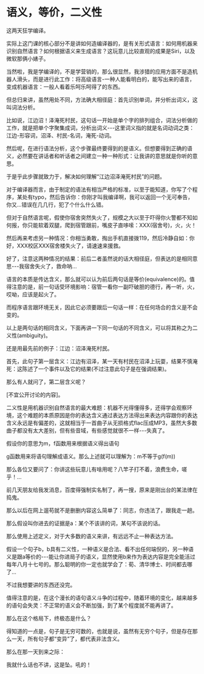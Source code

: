 # 语义，等价，二义性

这两天狂学编译。

实际上这门课的核心部分不是讲如何造编译器的，是有关形式语言：如何用机器来识别自然语言？如何根据语义来生成语言？这玩意儿比较直观的成果是Siri，以及微软那俩小婊子。

当然啦，我是学编译的，不是学营销的，那么很显然，我涉猎的应用方面不是造机器人滑头，而是进行此工作：将高级语言-一种人能看明白的，能写出来的语言，变成机器语言：一般人看着乐呵乐呵得了的东西。

但总归来讲，虽然用处不同，方法确大相径庭：首先识别单词，并分析出词义，这叫词法分析。

比如说，江边沼！泽淹死村民，这句话一开始是单个字的排列组合，词法分析做的工作，就是把单个字聚集成词，分析出词义---这里词义指的就是名词动词之类：江边-形容词，沼泽、村民-名词，淹死-动词。

然后呢，在进行语法分析，这个步骤最终要得到的是语义。但想要得到正确的语义，必然要在讲话者和听话者之间建立一种一种形式：让我讲的意思就是你听的意思。

于是乎此步骤就致力于，解决如何理解“江边沼泽淹死村民”的问题。

对于编译器而言，由于制定的语法有相当严格的标准，以至于能知道，你写了个程序，某处有typo，然后告诉你：你刚才叫我编译啊，我可以返回一个无可奉告，你又...错误在几几行，犯了个什么什么错。

但对于自然语言呢，假使你宿舍突然失火了，规模之大以至于吓得你火警都不知如何报，你只能软着双腿，爬到宿管跟前，嘴皮子直哆嗦：XXX(宿舍号)，火，火！

然后再来考虑另一种情况：你相当勇敢，掏出手机直接拨119，然后冷静自如：你好，XXX校区XXX宿舍楼失火了，请速速来援救。

好了，注意这两种情况的结果：前后二者虽然说的话大相径庭，但表达的是相同意思---我宿舍失火了，救命呐...

语言的本质是传达含义，那么就可以认为前后两句话是等价(equivalence)的。值得注意的是，前一句话受环境影响：宿管一看你一副吓破胆的德行，再一听，火，哎呦，应该是起火了。

而程序语言跟环境无关，因此它必须要跟后一句话一样：在任何场合的含义是不会变的。

以上是两句话的相同含义，下面再讲一下同一句话的不同含义，可以将其称之为二义性(ambiguity)。

还是用最先前的例子：江边：沼泽淹死村民。

首先，此句子第一层含义：江边有沼泽，某一天有村民在沼泽上玩耍，结果不慎淹死：这陈述了一个事件以及它的结果(不过注意此句子是在强调结果)。

那么有人就问了，第二层含义呢？

[不宜公开讨论的内容]。

二义性是用机器识别自然语言的最大难题：机器不光得懂得多，还得学会观察环境，这个难题的本质原因是你的表达含义通过表达方法得出来表达内容跟你的表达含义永远是有偏差的，这就相当于一首曲子从无损格式flac压成MP3，虽然大多数曲子都没有太大差别，但有些音域，有些感觉就很不一样---失真了。

假设你的意思为m，f函数用来根据语义得出语句

g函数用来将语句理解成语义。那么上述就可以理解为：m不等于g(f(m))

那么各位又要问了：你讲这些玩意儿有啥用呢？八竿子打不着，浪费生命，嗟乎！...

前几天朋友给我发消息，百度得强制实名制了，再一搜，原来是刚出台的某法律在捣鬼。

那么以后在网上遛苟就不是删删内容这么简单了：同志，你违法了，跟我走一趟。

那么假设叫你进去的证据是a：某个不该讲的词，某句不该说的话。

那么使用上述定义，对于大多数的语义来讲，有远远不止一种表达方法。

假设一个句子b，b具有二义性，一种语义是合法、看不出任何端倪的，另一种语义是跟a等价的---能让你进局子的语义，显然使用b来作为表达内容是完全能活过每年八月十七号的。那么聪明的你一定也就学会了：荀、清华博士、时间都去哪了...

不过我想要讲的东西还没完。

值得注意的是，在这个漫长的语句语义斗争的过程中，随着环境的变化，越来越多的语句会失灵：不正常的语义会不断加强，到了某个程度就不能再讲了。

那么在这个格局下，终极态是什么？

得知道的一点是，句子是无穷可数的，也就是说，虽然有无穷个句子，但是存在那么一天，所有句子都“变异”了，都代表非法含义。

那么在那一天到来之际：

我就什么话也不讲，这是坠。吼的！
